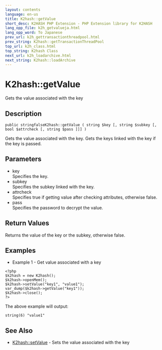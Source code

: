 ```yaml
---
layout: contents
language: en-us
title: K2hash::getValue
short_desc: K2HASH PHP Extension - PHP Extension library for K2HASH
lang_opp_file: k2h_getvalueja.html
lang_opp_word: To Japanese
prev_url: k2h_gettransactionthreadpool.html
prev_string: K2hash::getTransactionThreadPool
top_url: k2h_class.html
top_string: K2hash Class
next_url: k2h_loadarchive.html
next_string: K2hash::loadArchive
---
```


# K2hash::getValue
Gets the value associated with the key

## Description

```
public stringfalseK2hash::getValue ( string $key [, string $subkey [, bool $attrcheck [, string $pass ]]] )
```

Gets the value associated with the key. Gets the keys linked with the key if the key is passed. 

## Parameters
- key  
Specifies the key.
- subkey  
Specifies the subkey linked with the key.
- attrcheck  
Specifies true if getting value after checking attributes, otherwise false.
- pass  
Specifies the password to decrypt the value.

## Return Values
Returns the value of the key or the subkey, otherwise false. 

## Examples
- Example 1 - Get value associated with a key

```
<?php
$k2hash = new K2hash();
$k2hash->openMem();
$k2hash->setValue("key1", "value1");
var_dump($k2hash->getValue("key1"));
$k2hash->close();
?>
```

The above example will output:

```
string(6) "value1"
```


## See Also
- [K2hash::setValue](k2h_setvalue.html) - Sets the value associated with the key
